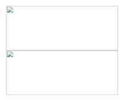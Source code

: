 <a href="https://play.google.com/store/apps/details?id=com.pandavpn.androidproxy"><img src="https://user-images.githubusercontent.com/49056551/127421328-dce099a3-ca66-4c7e-97d7-ca8be0130baa.png" width="300" height="120"></a>
<a href="https://apps.apple.com/us/app/panda-vpn-pro-fastest-proxy/id1450910298?l=zh&ls=1"><img src="https://user-images.githubusercontent.com/49056551/127421327-148e2d14-fd97-4054-8816-69fcb93f3ed0.png" width="300" height="120"></a>
